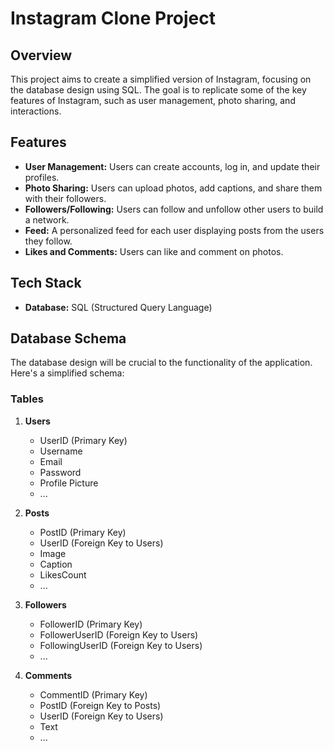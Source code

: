 # Instagram Clone Project

## Overview

This project aims to create a simplified version of Instagram, focusing on the database design using SQL. The goal is to replicate some of the key features of Instagram, such as user management, photo sharing, and interactions.

## Features

- **User Management:** Users can create accounts, log in, and update their profiles.
- **Photo Sharing:** Users can upload photos, add captions, and share them with their followers.
- **Followers/Following:** Users can follow and unfollow other users to build a network.
- **Feed:** A personalized feed for each user displaying posts from the users they follow.
- **Likes and Comments:** Users can like and comment on photos.

## Tech Stack

- **Database:** SQL (Structured Query Language)

## Database Schema

The database design will be crucial to the functionality of the application. Here's a simplified schema:

### Tables

1. **Users**
   - UserID (Primary Key)
   - Username
   - Email
   - Password
   - Profile Picture
   - ...

2. **Posts**
   - PostID (Primary Key)
   - UserID (Foreign Key to Users)
   - Image
   - Caption
   - LikesCount
   - ...

3. **Followers**
   - FollowerID (Primary Key)
   - FollowerUserID (Foreign Key to Users)
   - FollowingUserID (Foreign Key to Users)
   - ...

4. **Comments**
   - CommentID (Primary Key)
   - PostID (Foreign Key to Posts)
   - UserID (Foreign Key to Users)
   - Text
   - ...

